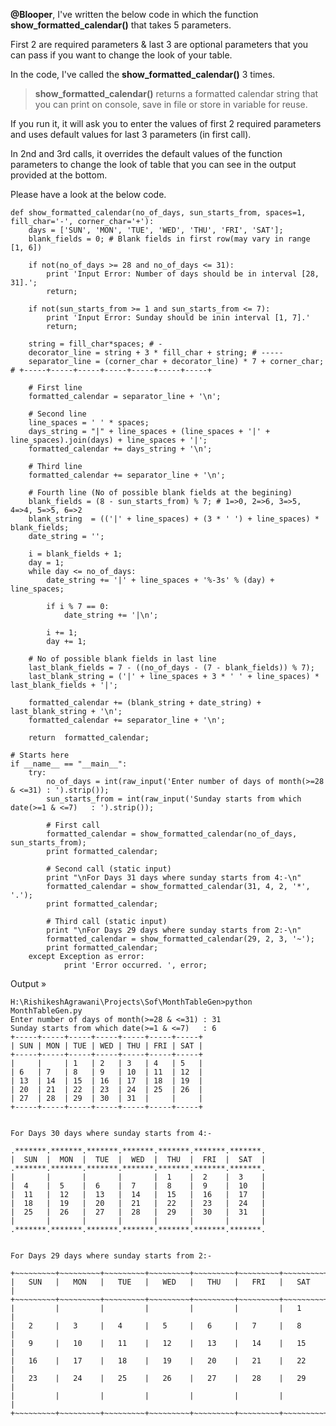 **@Blooper**, I've written the below code in which the function **show_formatted_calendar()** that takes 5 parameters. 

First 2 are required parameters & last 3 are optional parameters that you can pass if you want to change the look of your table.

In the code, I've called the **show_formatted_calendar()** 3 times. 

> **show_formatted_calendar()** returns a formatted calendar string that you can print on console, save in file or store in variable for reuse.

If you run it, it will ask you to enter the values of first 2 required parameters and uses default values for last 3 parameters (in first call).

In 2nd and 3rd calls, it overrides the default values of the function parameters to  change the look of table that you can see in the output provided at the bottom.

Please have a look at the below code. 

	def show_formatted_calendar(no_of_days, sun_starts_from, spaces=1, fill_char='-', corner_char='+'):
		days = ['SUN', 'MON', 'TUE', 'WED', 'THU', 'FRI', 'SAT'];
		blank_fields = 0; # Blank fields in first row(may vary in range [1, 6])

		if not(no_of_days >= 28 and no_of_days <= 31):
			print 'Input Error: Number of days should be in interval [28, 31].';
			return;

		if not(sun_starts_from >= 1 and sun_starts_from <= 7):
			print 'Input Error: Sunday should be inin interval [1, 7].'
			return;
		
		string = fill_char*spaces; # -
		decorator_line = string + 3 * fill_char + string; # -----
		separator_line = (corner_char + decorator_line) * 7 + corner_char; # +-----+-----+-----+-----+-----+-----+-----+
		
		# First line
		formatted_calendar = separator_line + '\n'; 

		# Second line
		line_spaces = ' ' * spaces;
		days_string = "|" + line_spaces + (line_spaces + '|' + line_spaces).join(days) + line_spaces + '|';
		formatted_calendar += days_string + '\n';

		# Third line
		formatted_calendar += separator_line + '\n';

		# Fourth line (No of possible blank fields at the begining)
		blank_fields = (8 - sun_starts_from) % 7; # 1=>0, 2=>6, 3=>5, 4=>4, 5=>5, 6=>2
		blank_string  = (('|' + line_spaces) + (3 * ' ') + line_spaces) * blank_fields;
		date_string = '';

		i = blank_fields + 1;
		day = 1;
		while day <= no_of_days:
			date_string += '|' + line_spaces + '%-3s' % (day) + line_spaces;

			if i % 7 == 0:
				date_string += '|\n';

			i += 1;
			day += 1;

		# No of possible blank fields in last line 
		last_blank_fields = 7 - ((no_of_days - (7 - blank_fields)) % 7); 
		last_blank_string = ('|' + line_spaces + 3 * ' ' + line_spaces) * last_blank_fields + '|';

		formatted_calendar += (blank_string + date_string) + last_blank_string + '\n';
		formatted_calendar += separator_line + '\n'; 

		return	formatted_calendar;

	# Starts here
	if __name__ == "__main__":
		try:
			no_of_days = int(raw_input('Enter number of days of month(>=28 & <=31) : ').strip());
			sun_starts_from = int(raw_input('Sunday starts from which date(>=1 & <=7)   : ').strip());

			# First call
			formatted_calendar = show_formatted_calendar(no_of_days, sun_starts_from);
			print formatted_calendar;

			# Second call (static input)
			print "\nFor Days 31 days where sunday starts from 4:-\n"
			formatted_calendar = show_formatted_calendar(31, 4, 2, '*', '.');
			print formatted_calendar;

			# Third call (static input)
			print "\nFor Days 29 days where sunday starts from 2:-\n"
			formatted_calendar = show_formatted_calendar(29, 2, 3, '~');
			print formatted_calendar;
		except Exception as error:
				print 'Error occurred. ', error;


Output &raquo;

	H:\RishikeshAgrawani\Projects\Sof\MonthTableGen>python MonthTableGen.py
	Enter number of days of month(>=28 & <=31) : 31
	Sunday starts from which date(>=1 & <=7)   : 6
	+-----+-----+-----+-----+-----+-----+-----+
	| SUN | MON | TUE | WED | THU | FRI | SAT |
	+-----+-----+-----+-----+-----+-----+-----+
	|     |     | 1   | 2   | 3   | 4   | 5   |
	| 6   | 7   | 8   | 9   | 10  | 11  | 12  |
	| 13  | 14  | 15  | 16  | 17  | 18  | 19  |
	| 20  | 21  | 22  | 23  | 24  | 25  | 26  |
	| 27  | 28  | 29  | 30  | 31  |     |     |
	+-----+-----+-----+-----+-----+-----+-----+


	For Days 30 days where sunday starts from 4:-

	.*******.*******.*******.*******.*******.*******.*******.
	|  SUN  |  MON  |  TUE  |  WED  |  THU  |  FRI  |  SAT  |
	.*******.*******.*******.*******.*******.*******.*******.
	|       |       |       |       |  1    |  2    |  3    |
	|  4    |  5    |  6    |  7    |  8    |  9    |  10   |
	|  11   |  12   |  13   |  14   |  15   |  16   |  17   |
	|  18   |  19   |  20   |  21   |  22   |  23   |  24   |
	|  25   |  26   |  27   |  28   |  29   |  30   |  31   |
	|       |       |       |       |       |       |       |
	.*******.*******.*******.*******.*******.*******.*******.


	For Days 29 days where sunday starts from 2:-

	+~~~~~~~~~+~~~~~~~~~+~~~~~~~~~+~~~~~~~~~+~~~~~~~~~+~~~~~~~~~+~~~~~~~~~+
	|   SUN   |   MON   |   TUE   |   WED   |   THU   |   FRI   |   SAT   |
	+~~~~~~~~~+~~~~~~~~~+~~~~~~~~~+~~~~~~~~~+~~~~~~~~~+~~~~~~~~~+~~~~~~~~~+
	|         |         |         |         |         |         |   1     |
	|   2     |   3     |   4     |   5     |   6     |   7     |   8     |
	|   9     |   10    |   11    |   12    |   13    |   14    |   15    |
	|   16    |   17    |   18    |   19    |   20    |   21    |   22    |
	|   23    |   24    |   25    |   26    |   27    |   28    |   29    |
	|         |         |         |         |         |         |         |
	+~~~~~~~~~+~~~~~~~~~+~~~~~~~~~+~~~~~~~~~+~~~~~~~~~+~~~~~~~~~+~~~~~~~~~+





